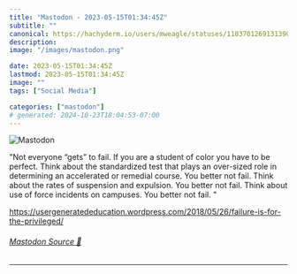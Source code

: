 ```yaml
---
title: "Mastodon - 2023-05-15T01:34:45Z"
subtitle: ""
canonical: https://hachyderm.io/users/mweagle/statuses/110370126913139048
description:
image: "/images/mastodon.png"

date: 2023-05-15T01:34:45Z
lastmod: 2023-05-15T01:34:45Z
image: ""
tags: ["Social Media"]

categories: ["mastodon"]
# generated: 2024-10-23T18:04:53-07:00
---
```

![Mastodon](/images/mastodon.png)

<p>&quot;Not everyone “gets” to fail. If you are a student of color you have to be perfect. Think about the standardized test that plays an over-sized role in determining an accelerated or remedial course. You better not fail. Think about the rates of suspension and expulsion. You better not fail. Think about use of force incidents on campuses. You better not fail. &quot;</p><p><a href="https://usergeneratededucation.wordpress.com/2018/05/26/failure-is-for-the-privileged/" target="_blank" rel="nofollow noopener noreferrer" translate="no"><span class="invisible">https://</span><span class="ellipsis">usergeneratededucation.wordpre</span><span class="invisible">ss.com/2018/05/26/failure-is-for-the-privileged/</span></a></p>


###### [Mastodon Source 🐘](https://hachyderm.io/@mweagle/110370126913139048)

___
